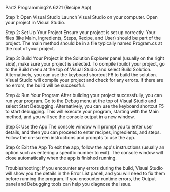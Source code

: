 Part2 Programming2A 6221 (Recipe App) 

Step 1: Open Visual Studio Launch Visual Studio on your computer. Open your project in Visual Studio. 

Step 2: Set Up Your Project Ensure your project is set up correctly. Your files (like Main, Ingredients, Steps, Recipe, and User) should be part of the project. The main method should be in a file typically named Program.cs at the root of your project. 

Step 3: Build Your Project in the Solution Explorer panel (usually on the right side), make sure your project is selected. To compile (build) your project, go to the Build menu at the top of Visual Studio and select Build Solution. Alternatively, you can use the keyboard shortcut F6 to build the solution. Visual Studio will compile your project and check for any errors. If there are no errors, the build will be successful. 

Step 4: Run Your Program After building your project successfully, you can run your program. Go to the Debug menu at the top of Visual Studio and select Start Debugging. Alternatively, you can use the keyboard shortcut F5 to start debugging. This will execute your program, starting with the Main method, and you will see the console output in a new window. 

Step 5: Use the App The console window will prompt you to enter user details, and then you can proceed to enter recipes, ingredients, and steps. Follow the on-screen instructions and prompts to use the app. 

Step 6: Exit the App To exit the app, follow the app's instructions (usually an option such as entering a specific number to exit). The console window will close automatically when the app is finished running. 

Troubleshooting: If you encounter any errors during the build, Visual Studio will show you the details in the Error List panel, and you will need to fix them before running the program. If you encounter runtime errors, the Output panel and Debugging tools can help you diagnose the issue. 
